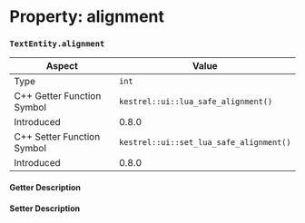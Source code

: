 
# Property: alignment
### `TextEntity.alignment`

| Aspect | Value |
| --- | --- |
| Type | `int` |
| C++ Getter Function Symbol | `kestrel::ui::lua_safe_alignment()` |
| Introduced | 0.8.0 |
| C++ Setter Function Symbol | `kestrel::ui::set_lua_safe_alignment()` |
| Introduced | 0.8.0 |

#### Getter Description

#### Setter Description

